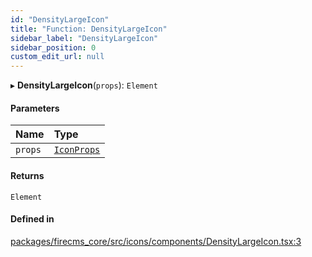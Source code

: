 ```yaml
---
id: "DensityLargeIcon"
title: "Function: DensityLargeIcon"
sidebar_label: "DensityLargeIcon"
sidebar_position: 0
custom_edit_url: null
---
```


▸ **DensityLargeIcon**(`props`): `Element`

#### Parameters

| Name | Type |
| :------ | :------ |
| `props` | [`IconProps`](../types/IconProps.md) |

#### Returns

`Element`

#### Defined in

[packages/firecms_core/src/icons/components/DensityLargeIcon.tsx:3](https://github.com/FireCMSco/firecms/blob/d45f3739/packages/firecms_core/src/icons/components/DensityLargeIcon.tsx#L3)
